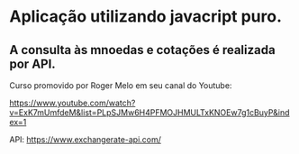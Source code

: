 # Aplicação utilizando javacript puro.
## A consulta às mnoedas e cotações é realizada por API.

Curso promovido por Roger Melo em seu canal do Youtube:

https://www.youtube.com/watch?v=ExK7mUmfdeM&list=PLpSJMw6H4PFMOJHMULTxKNOEw7g1cBuyP&index=1

API: https://www.exchangerate-api.com/
